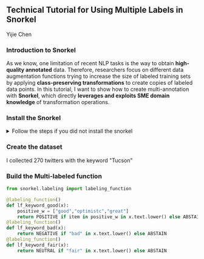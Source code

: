 ## Technical Tutorial for Using Multiple Labels in Snorkel
<a> Yijie Chen </a>

### Introduction to Snorkel

As we know, one limitation of recent NLP tasks is the way to obtain **high-quality annotated** data. Therefore, researchers focus on different data augmentation functions trying to increase the size of labeled training sets by applying **class-preserving transformations** to create copies of labeled data points. In this tutorial, I want to show how to create multi-annotation with **Snorkel**, which directly **leverages and exploits SME domain knowledge** of transformation operations.

### Install the Snorkel
<details>
<summary> Follow the steps if you did not install the snorkel </summary>
<pre><code>
### [OPTIONAL] Activate a virtual environment
conda create --yes -n spam python=3.6
conda activate spam
### Install requirements (both shared and tutorial-specific)
pip install environment_kernels
### We specify PyTorch here to ensure compatibility, but it may not be necessary.
conda install pytorch==1.1.0 -c pytorch
conda install snorkel==0.9.5 -c conda-forge
pip install -r spam/requirements.txt
### Launch the Jupyter notebook interface
jupyter notebook spam
</code></pre>
</details>

### Create the dataset
I collected 270 twitters with the keyword "Tucson"
### Build the Multi-labeled function
```python
from snorkel.labeling import labeling_function

@labeling_function()
def lf_keyword_good(x):
    positive_w = ["good","optimistc","great"]
    return POSITIVE if item in positive_w in x.text.lower() else ABSTAIN
@labeling_function()
def lf_keyword_bad(x):
    return NEGATIVE if "bad" in x.text.lower() else ABSTAIN
@labeling_function()
def lf_keyword_fair(x):
    return NEUTRAL if "fair" in x.text.lower() else ABSTAIN
```



































